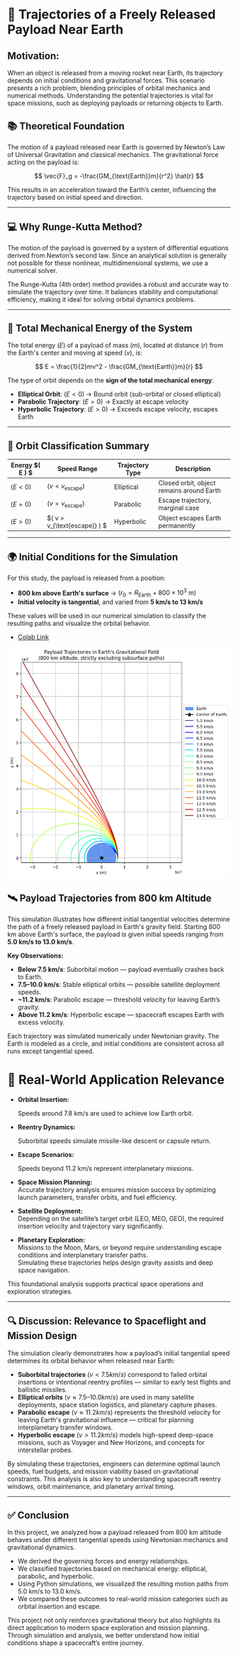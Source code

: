 # 📌 Trajectories of a Freely Released Payload Near Earth

## Motivation:
When an object is released from a moving rocket near Earth, its trajectory depends on initial conditions and gravitational forces. This scenario presents a rich problem, blending principles of orbital mechanics and numerical methods. Understanding the potential trajectories is vital for space missions, such as deploying payloads or returning objects to Earth.

## 📚 Theoretical Foundation

The motion of a payload released near Earth is governed by Newton’s Law of Universal Gravitation and classical mechanics. The gravitational force acting on the payload is:

$$
\vec{F}_g = -\frac{GM_{\text{Earth}}m}{r^2} \hat{r}
$$

This results in an acceleration toward the Earth’s center, influencing the trajectory based on initial speed and direction.

---

## 💻 Why Runge-Kutta Method?

The motion of the payload is governed by a system of differential equations derived from Newton’s second law. Since an analytical solution is generally not possible for these nonlinear, multidimensional systems, we use a numerical solver.

The Runge-Kutta (4th order) method provides a robust and accurate way to simulate the trajectory over time. It balances stability and computational efficiency, making it ideal for solving orbital dynamics problems.

---

## 🧮 Total Mechanical Energy of the System

The total energy $( E )$ of a payload of mass $( m )$, located at distance $( r )$ from the Earth's center and moving at speed $( v )$, is:

$$
E = \frac{1}{2}mv^2 - \frac{GM_{\text{Earth}}m}{r}
$$

The type of orbit depends on the **sign of the total mechanical energy**:

- **Elliptical Orbit**: $( E < 0 )$ → Bound orbit (sub-orbital or closed elliptical)
- **Parabolic Trajectory**: $( E = 0 )$ → Exactly at escape velocity
- **Hyperbolic Trajectory**: $( E > 0 )$ → Exceeds escape velocity, escapes Earth

---

## 🔁 Orbit Classification Summary

| Energy $( E ) $           | Speed Range            | Trajectory Type     | Description                             |
|---------------------------|------------------------|---------------------|------------------------------------------|
| $( E < 0 )$               | $( v < v_{\text{escape}} )$ | Elliptical          | Closed orbit, object remains around Earth |
| $( E = 0 )$               | $( v = v_{\text{escape}} )$ | Parabolic           | Escape trajectory, marginal case         |
| $( E > 0 )$               | $( v > v_{\text{escape}} ) $| Hyperbolic          | Object escapes Earth permanently         |

---

## 🌍 Initial Conditions for the Simulation

For this study, the payload is released from a position:

- **800 km above Earth's surface** → $( r_0 = R_{\text{Earth}} + 800 \times 10^3 \ \mathrm{m} )$
- **Initial velocity is tangential**, and varied from **5 km/s to 13 km/s**

These values will be used in our numerical simulation to classify the resulting paths and visualize the orbital behavior.

- [Colab Link](https://colab.research.google.com/drive/1d4qakItrgnRNwwB_QKfUjb9UJ27hIiml#scrollTo=CF7ICmaoA3O4)

![alt text](image.png)

## 🛰️ Payload Trajectories from 800 km Altitude

This simulation illustrates how different initial tangential velocities determine the path of a freely released payload in Earth's gravity field. Starting 800 km above Earth's surface, the payload is given initial speeds ranging from **5.0 km/s to 13.0 km/s**.

**Key Observations:**

- **Below 7.5 km/s**: Suborbital motion — payload eventually crashes back to Earth.
- **7.5–10.0 km/s**: Stable elliptical orbits — possible satellite deployment speeds.
- **~11.2 km/s**: Parabolic escape — threshold velocity for leaving Earth’s gravity.
- **Above 11.2 km/s**: Hyperbolic escape — spacecraft escapes Earth with excess velocity.

Each trajectory was simulated numerically under Newtonian gravity. The Earth is modeled as a circle, and initial conditions are consistent across all runs except tangential speed.

# 📌 Real-World Application Relevance
- **Orbital Insertion:**
 
  Speeds around 7.8 km/s are used to achieve low Earth orbit.

- **Reentry Dynamics:**

  Suborbital speeds simulate missile-like descent or capsule return.

- **Escape Scenarios:**
 
  Speeds beyond 11.2 km/s represent interplanetary missions.

 - **Space Mission Planning:**  
  Accurate trajectory analysis ensures mission success by optimizing launch parameters, transfer orbits, and fuel efficiency.

 - **Satellite Deployment:**  
  Depending on the satellite’s target orbit (LEO, MEO, GEO), the required insertion velocity and trajectory vary significantly.

 - **Planetary Exploration:**  
  Missions to the Moon, Mars, or beyond require understanding escape conditions and interplanetary transfer paths.  
  Simulating these trajectories helps design gravity assists and deep space navigation.

This foundational analysis supports practical space operations and exploration strategies.

---

## 🔍 Discussion: Relevance to Spaceflight and Mission Design

The simulation clearly demonstrates how a payload’s initial tangential speed determines its orbital behavior when released near Earth:

- **Suborbital trajectories** $(v < 7.5 km/s)$ correspond to failed orbital insertions or intentional reentry profiles — similar to early test flights and ballistic missiles.
- **Elliptical orbits** $(v ≈ 7.5–10.0 km/s)$ are used in many satellite deployments, space station logistics, and planetary capture phases.
- **Parabolic escape** $(v ≈ 11.2 km/s)$ represents the threshold velocity for leaving Earth's gravitational influence — critical for planning interplanetary transfer windows.
- **Hyperbolic escape** $(v > 11.2 km/s)$ models high-speed deep-space missions, such as Voyager and New Horizons, and concepts for interstellar probes.

By simulating these trajectories, engineers can determine optimal launch speeds, fuel budgets, and mission viability based on gravitational constraints. This analysis is also key to understanding spacecraft reentry windows, orbit maintenance, and planetary arrival timing.

---

## ✅ Conclusion

In this project, we analyzed how a payload released from 800 km altitude behaves under different tangential speeds using Newtonian mechanics and gravitational dynamics.

- We derived the governing forces and energy relationships.
- We classified trajectories based on mechanical energy: elliptical, parabolic, and hyperbolic.
- Using Python simulations, we visualized the resulting motion paths from 5.0 km/s to 13.0 km/s.
- We compared these outcomes to real-world mission categories such as orbital insertion and escape.

This project not only reinforces gravitational theory but also highlights its direct application to modern space exploration and mission planning. Through simulation and analysis, we better understand how initial conditions shape a spacecraft’s entire journey.
